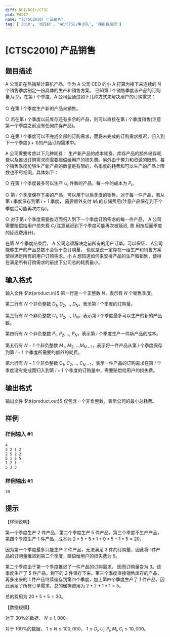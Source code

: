 ```yaml
---
diff: NOI/NOI+/CTSC
pid: P4217
name: "[CTSC2010] 产品销售"
tag: ['2010', '线段树', 'WC/CTSC/集训队', '模拟费用流']
---
```

# [CTSC2010] 产品销售
## 题目描述

A 公司正在热销某计算机产品，作为 A 公司 CEO 的小 A 打算为接下来连续的 $N$ 个销售季度制定一份具体的生产和销售方案。 已知第 $i$ 个销售季度该产品的订购量为 $D_i$，在第 $i$ 个季度，A 公司会通过如下几种方式来解决用户的订购需求：

○ 在第 $i$ 个季度生产新的产品来销售。

○ 若在第 $i$ 个季度以前库存还有多余的产品，则可以直接在第 $i$ 个季度销售(注意第一个季度之前没有任何库存产品)。

○ 在第 $i$ 个季度可以不完成全部的订购需求，而将未完成的订购需求推迟，归入到下一个季度$(i + 1)$的产品订购需求中。

A 公司需要考虑以下几种耗费： 生产新产品的成本耗费、库存产品的额外储存耗费以及推迟订购需求而需要赔偿给用户的损失费。另外由于劳力和资源的限制，每个销售季度能够生产新产品的数量是有限的，各季度的耗费和可以生产的产品上限数也不尽相同，具体如下：

○ 在第 $i$ 个季度最多可以生产 $U_i$ 件新的产品，每一件的成本为 $P_i$。

○ 第 $i$ 个季度保存下来的产品，可以用于以后季度的销售。对于每一件产品，若从第 $i$ 季度保存到第 $i + 1$ 季度， 需要额外支付 $M_i$ 的存储费用(注意产品保存到下个季度后可能再次库存)。

○ 对于第 $i$ 个季度需要推迟而归入到下一个季度订购需求的每一件产品， A
公司需要赔偿给用户损失费 $C_i$(注意延迟到下个季度可能再次被延迟, 费
用按后面季度的延迟费用计)。

在第 $N$ 个季度结束后， A 公司必须解决之前所有的用户订单。可以保证， A公司能够生产的产品总数不会低于总订购量， 也就是说一定存在一组生产和销售方案使得满足所有的用户订购需求。小 A 想知道如何来安排产品的生产和销售，使得在满足所有订购需求的前提下公司总的耗费最小。
## 输入格式

输入文件 $\tt{product.in}$ 第一行是一个正整数 $N$，表示有 $N$ 个销售季度。

第二行有 $N$ 个非负整数 $D_1$, $D_2$, .., $D_N$，表示第 $i$ 个季度的订购量。

第三行有 $N$ 个非负整数 $U_1$, $U_2$, .., $U_N$，表示第 $i$ 个季度最多可以生产的新的产品数。

第四行有 $N$ 个非负整数 $P_1$, $P_2$, .., $P_N$，表示第 $i$ 个季度生产一件新产品的成本。

第五行有 $N - 1$ 个非负整数 $M_1$, $M_2$, ..,$M_{N-1}$，表示将一件产品从第 $i$ 个季度保存到第 $i +1$ 个季度所需要的额外的耗费。

第六行有 $N-1$ 个非负整数 $C_1$, $C_2$, .., $C_{N-1}$，表示一件产品的订购需求在第 $i$ 个季度没有完成而归入到第 $i +1$ 个季度的订购量中，需要赔偿给用户的损失费。
## 输出格式

输出文件 $\tt{product.out}$ 仅包含一个非负整数，表示公司的最小总耗费。
## 样例

### 样例输入 #1
```
4
3 2 1 2
2 5 2 2
5 1 5 5
1 2 1
5 3 3
```
### 样例输出 #1
```
30
```
## 提示

【样例说明】

第一个季度生产 $2$ 件产品，第二个季度生产 $5$ 件产品，第三个季度不生产产品，第四个季度生产 $1$ 件产品，成本为 $2 * 5 + 5 * 1 + 0 * 5 + 1 * 5 = 20$。

因为第一个季度最多只能生产 $2$ 件产品，无法满足 $3$ 件的订购量，因此将 $1$件产品的订购量推迟到第二个季度，赔偿给用户的损失费为 $5$。

第二个季度由于第一个季度推迟了一件产品的订购需求， 因而订购量变为 $3$。该季度生产了 $5$ 件产品，剩下的 $2$ 件保存下来。第三个季度直接销售库存的产品，再多出来的 $1$ 件产品继续储存到第四个季度，加上第四个季度生产了 $1$ 件产品，因此满足了所有订单需求。总的储存费用为 $2 * 2 + 1 * 1 = 5$。

总的费用为 $20 + 5 + 5 = 30$。

【数据规模】

对于 $30\%$的数据， $N \leq 1,000$。

对于 $100\%$的数据， $1 \leq N \leq 100,000$， $1 \leq D_i, U_i, P_i, M_i,C_i \leq  10,000$。
